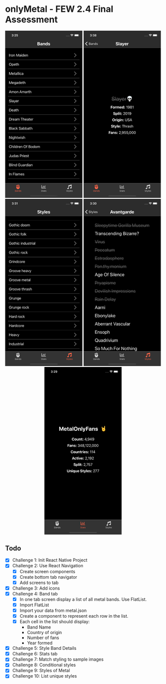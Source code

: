 # onlyMetal - FEW 2.4 Final Assessment

<div style="text-align:center">
<img src="./docs/band_tab.png" width=250 alt="band tab" />  
<img src="./docs/band_details.png" width=250 alt="band details tab" />  
<br />
<img src="./docs/styles_tab.png" width=250 alt="styles tab" />  
<img src="./docs/style_details.png" width=250 alt="styles tab" />  
<br />
<img src="./docs/stats_tab.png" width=250 alt="stats tab" />
</div>

## Todo
- [x] Challenge 1: Init React Native Project
- [x] Challenge 2: Use React Navigation
    - [x] Create screen components
    - [x] Create bottom tab navigator
    - [x] Add screens to tab
- [x] Challenge 3: Add icons
- [x] Challenge 4: Band tab
    - [x] In one tab screen display a list of all metal bands. Use FlatList.
    - [x] Import FlatList
    - [x] Import your data from metal.json
    - [x] Create a component to represent each row in the list.
    - [x] Each cell in the list should display:
        - Band Name
        - Country of origin
        - Number of fans
        - Year formed
- [x] Challenge 5: Style Band Details
- [x] Challenge 6: Stats tab
- [x] Challenge 7: Match styling to sample images
- [x] Challenge 8: Conditional styles
- [x] Challenge 9: Styles of Metal
- [x] Challenge 10: List unique styles
